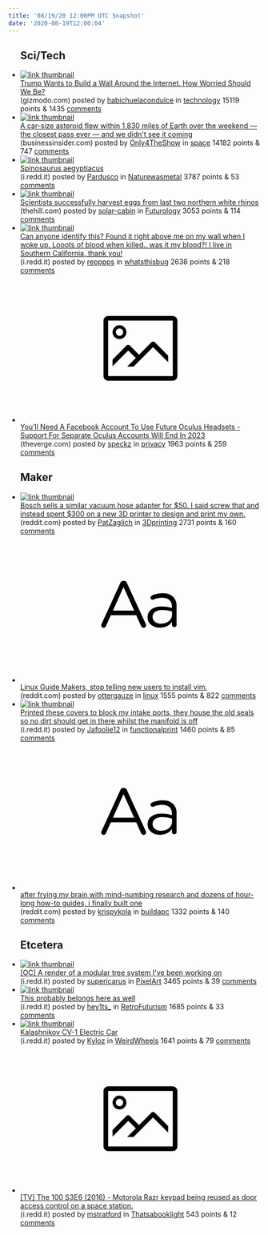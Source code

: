 ```yaml
---
title: '08/19/20 12:00PM UTC Snapshot'
date: '2020-08-19T12:00:04'
---
```

<ul>
<h2>Sci/Tech</h2>

<li><a href='https://gizmodo.com/trump-wants-to-build-a-wall-around-the-internet-how-wo-1844691997'><img src='https://b.thumbs.redditmedia.com/Q53WcfVgOMebM00BoNJfqo8ncrMk0fkit03xyRjmc2s.jpg' alt='link thumbnail'></a><div><div class='linkTitle'><a href='https://gizmodo.com/trump-wants-to-build-a-wall-around-the-internet-how-wo-1844691997'>Trump Wants to Build a Wall Around the Internet. How Worried Should We Be?</a></div>(gizmodo.com) posted by <a href='https://www.reddit.com/user/habichuelacondulce'>habichuelacondulce</a> in <a href='https://www.reddit.com/r/technology'>technology</a> 15119 points & 1435 <a href='https://www.reddit.com/r/technology/comments/ica9pv/trump_wants_to_build_a_wall_around_the_internet/'>comments</a></div></li>

<li><a href='https://www.businessinsider.com/car-size-asteroid-2020qg-missed-earth-by-2000-miles-2020-8?utm_source=facebook&amp;utm_medium=news_tab&amp;utm_content=algorithm'><img src='https://b.thumbs.redditmedia.com/Mo4bi0PsfvH_m1luh37TxjBssmxAcwNmbG0lah0bpmM.jpg' alt='link thumbnail'></a><div><div class='linkTitle'><a href='https://www.businessinsider.com/car-size-asteroid-2020qg-missed-earth-by-2000-miles-2020-8?utm_source=facebook&amp;utm_medium=news_tab&amp;utm_content=algorithm'>A car-size asteroid flew within 1,830 miles of Earth over the weekend — the closest pass ever — and we didn't see it coming</a></div>(businessinsider.com) posted by <a href='https://www.reddit.com/user/Only4TheShow'>Only4TheShow</a> in <a href='https://www.reddit.com/r/space'>space</a> 14182 points & 747 <a href='https://www.reddit.com/r/space/comments/ic9e4o/a_carsize_asteroid_flew_within_1830_miles_of/'>comments</a></div></li>

<li><a href='https://i.redd.it/tl6b4nrberh51.jpg'><img src='https://b.thumbs.redditmedia.com/6lJHdtJd7z2MQf5GFCTgIbLj_wUHV1AaI618a-Cx-pc.jpg' alt='link thumbnail'></a><div><div class='linkTitle'><a href='https://i.redd.it/tl6b4nrberh51.jpg'>Spinosaurus aegyptiacus</a></div>(i.redd.it) posted by <a href='https://www.reddit.com/user/Pardusco'>Pardusco</a> in <a href='https://www.reddit.com/r/Naturewasmetal'>Naturewasmetal</a> 3787 points & 53 <a href='https://www.reddit.com/r/Naturewasmetal/comments/ic0joz/spinosaurus_aegyptiacus/'>comments</a></div></li>

<li><a href='https://thehill.com/blogs/blog-briefing-room/news/512608-scientists-successfully-harvest-eggs-from-last-2-northern-white'><img src='https://b.thumbs.redditmedia.com/mOsmljh1UeOF3YoSO4-N-Lf2ahWXHTbozQ5wunckXIg.jpg' alt='link thumbnail'></a><div><div class='linkTitle'><a href='https://thehill.com/blogs/blog-briefing-room/news/512608-scientists-successfully-harvest-eggs-from-last-2-northern-white'>Scientists successfully harvest eggs from last two northern white rhinos</a></div>(thehill.com) posted by <a href='https://www.reddit.com/user/solar-cabin'>solar-cabin</a> in <a href='https://www.reddit.com/r/Futurology'>Futurology</a> 3053 points & 114 <a href='https://www.reddit.com/r/Futurology/comments/icb6gf/scientists_successfully_harvest_eggs_from_last/'>comments</a></div></li>

<li><a href='https://i.redd.it/evsj9q8rath51.jpg'><img src='https://b.thumbs.redditmedia.com/L8HXbJ1ZQqDXeh8SyfWu3pKPg8rFvvRJR486dxqPSbo.jpg' alt='link thumbnail'></a><div><div class='linkTitle'><a href='https://i.redd.it/evsj9q8rath51.jpg'>Can anyone identify this? Found it right above me on my wall when I woke up. Looots of blood when killed.. was it my blood?! I live in Southern California, thank you!</a></div>(i.redd.it) posted by <a href='https://www.reddit.com/user/repppps'>repppps</a> in <a href='https://www.reddit.com/r/whatsthisbug'>whatsthisbug</a> 2638 points & 218 <a href='https://www.reddit.com/r/whatsthisbug/comments/ic7rg9/can_anyone_identify_this_found_it_right_above_me/'>comments</a></div></li>

<li><a href='https://www.theverge.com/2020/8/18/21372435/oculus-facebook-login-change-separate-account-support-end-quest-october'><svg version='1.1' viewBox='-34 -14 104 64' preserveAspectRatio='xMidYMid meet' xmlns='http://www.w3.org/2000/svg' xmlns:xlink='http://www.w3.org/1999/xlink'>
    <title>link thumbnail</title>
    <path d='M32,4H4A2,2,0,0,0,2,6V30a2,2,0,0,0,2,2H32a2,2,0,0,0,2-2V6A2,2,0,0,0,32,4ZM4,30V6H32V30Z'></path>
    <path d='M8.92,14a3,3,0,1,0-3-3A3,3,0,0,0,8.92,14Zm0-4.6A1.6,1.6,0,1,1,7.33,11,1.6,1.6,0,0,1,8.92,9.41Z'></path>
    <path d='M22.78,15.37l-5.4,5.4-4-4a1,1,0,0,0-1.41,0L5.92,22.9v2.83l6.79-6.79L16,22.18l-3.75,3.75H15l8.45-8.45L30,24V21.18l-5.81-5.81A1,1,0,0,0,22.78,15.37Z'></path>
    </svg></a><div><div class='linkTitle'><a href='https://www.theverge.com/2020/8/18/21372435/oculus-facebook-login-change-separate-account-support-end-quest-october'>You’ll Need A Facebook Account To Use Future Oculus Headsets - Support For Separate Oculus Accounts Will End In 2023</a></div>(theverge.com) posted by <a href='https://www.reddit.com/user/speckz'>speckz</a> in <a href='https://www.reddit.com/r/privacy'>privacy</a> 1963 points & 259 <a href='https://www.reddit.com/r/privacy/comments/ic6tsq/youll_need_a_facebook_account_to_use_future/'>comments</a></div></li>

<h2>Maker</h2>

<li><a href='https://www.reddit.com/gallery/iccxie'><img src='https://a.thumbs.redditmedia.com/Cxw6JbYh1UWSQ8_ms8Ucd2MT7xnTU1u19V1-iyvLzv4.jpg' alt='link thumbnail'></a><div><div class='linkTitle'><a href='https://www.reddit.com/gallery/iccxie'>Bosch sells a similar vacuum hose adapter for $50. I said screw that and instead spent $300 on a new 3D printer to design and print my own.</a></div>(reddit.com) posted by <a href='https://www.reddit.com/user/PatZaglich'>PatZaglich</a> in <a href='https://www.reddit.com/r/3Dprinting'>3Dprinting</a> 2731 points & 160 <a href='https://www.reddit.com/r/3Dprinting/comments/iccxie/bosch_sells_a_similar_vacuum_hose_adapter_for_50/'>comments</a></div></li>

<li><a href='https://www.reddit.com/r/linux/comments/ic1uxg/linux_guide_makers_stop_telling_new_users_to/'><svg version='1.1' viewBox='-34 -12 104 64' preserveAspectRatio='xMidYMid slice' xmlns='http://www.w3.org/2000/svg' xmlns:xlink='http://www.w3.org/1999/xlink'>
    <title>text link thumbnail</title>
    <path d='M12.19,8.84a1.45,1.45,0,0,0-1.4-1h-.12a1.46,1.46,0,0,0-1.42,1L1.14,26.56a1.29,1.29,0,0,0-.14.59,1,1,0,0,0,1,1,1.12,1.12,0,0,0,1.08-.77l2.08-4.65h11l2.08,4.59a1.24,1.24,0,0,0,1.12.83,1.08,1.08,0,0,0,1.08-1.08,1.64,1.64,0,0,0-.14-.57ZM6.08,20.71l4.59-10.22,4.6,10.22Z'>
    </path>
    <path d='M32.24,14.78A6.35,6.35,0,0,0,27.6,13.2a11.36,11.36,0,0,0-4.7,1,1,1,0,0,0-.58.89,1,1,0,0,0,.94.92,1.23,1.23,0,0,0,.39-.08,8.87,8.87,0,0,1,3.72-.81c2.7,0,4.28,1.33,4.28,3.92v.5a15.29,15.29,0,0,0-4.42-.61c-3.64,0-6.14,1.61-6.14,4.64v.05c0,2.95,2.7,4.48,5.37,4.48a6.29,6.29,0,0,0,5.19-2.48V26.9a1,1,0,0,0,1,1,1,1,0,0,0,1-1.06V19A5.71,5.71,0,0,0,32.24,14.78Zm-.56,7.7c0,2.28-2.17,3.89-4.81,3.89-1.94,0-3.61-1.06-3.61-2.86v-.06c0-1.8,1.5-3,4.2-3a15.2,15.2,0,0,1,4.22.61Z'>
    </path>
    </svg></a><div><div class='linkTitle'><a href='https://www.reddit.com/r/linux/comments/ic1uxg/linux_guide_makers_stop_telling_new_users_to/'>Linux Guide Makers, stop telling new users to install vim.</a></div>(reddit.com) posted by <a href='https://www.reddit.com/user/ottergauze'>ottergauze</a> in <a href='https://www.reddit.com/r/linux'>linux</a> 1555 points & 822 <a href='https://www.reddit.com/r/linux/comments/ic1uxg/linux_guide_makers_stop_telling_new_users_to/'>comments</a></div></li>

<li><a href='https://i.redd.it/z08li4cnzth51.jpg'><img src='https://a.thumbs.redditmedia.com/xtkbW0DSawaEUo6HhKi5Papyy1ZaFAsQgYt2M_Ib8u4.jpg' alt='link thumbnail'></a><div><div class='linkTitle'><a href='https://i.redd.it/z08li4cnzth51.jpg'>Printed these covers to block my intake ports, they house the old seals so no dirt should get in there whilst the manifold is off</a></div>(i.redd.it) posted by <a href='https://www.reddit.com/user/Jafoolie12'>Jafoolie12</a> in <a href='https://www.reddit.com/r/functionalprint'>functionalprint</a> 1460 points & 85 <a href='https://www.reddit.com/r/functionalprint/comments/icageh/printed_these_covers_to_block_my_intake_ports/'>comments</a></div></li>

<li><a href='https://www.reddit.com/r/buildapc/comments/iceogk/after_frying_my_brain_with_mindnumbing_research/'><svg version='1.1' viewBox='-34 -12 104 64' preserveAspectRatio='xMidYMid slice' xmlns='http://www.w3.org/2000/svg' xmlns:xlink='http://www.w3.org/1999/xlink'>
    <title>text link thumbnail</title>
    <path d='M12.19,8.84a1.45,1.45,0,0,0-1.4-1h-.12a1.46,1.46,0,0,0-1.42,1L1.14,26.56a1.29,1.29,0,0,0-.14.59,1,1,0,0,0,1,1,1.12,1.12,0,0,0,1.08-.77l2.08-4.65h11l2.08,4.59a1.24,1.24,0,0,0,1.12.83,1.08,1.08,0,0,0,1.08-1.08,1.64,1.64,0,0,0-.14-.57ZM6.08,20.71l4.59-10.22,4.6,10.22Z'>
    </path>
    <path d='M32.24,14.78A6.35,6.35,0,0,0,27.6,13.2a11.36,11.36,0,0,0-4.7,1,1,1,0,0,0-.58.89,1,1,0,0,0,.94.92,1.23,1.23,0,0,0,.39-.08,8.87,8.87,0,0,1,3.72-.81c2.7,0,4.28,1.33,4.28,3.92v.5a15.29,15.29,0,0,0-4.42-.61c-3.64,0-6.14,1.61-6.14,4.64v.05c0,2.95,2.7,4.48,5.37,4.48a6.29,6.29,0,0,0,5.19-2.48V26.9a1,1,0,0,0,1,1,1,1,0,0,0,1-1.06V19A5.71,5.71,0,0,0,32.24,14.78Zm-.56,7.7c0,2.28-2.17,3.89-4.81,3.89-1.94,0-3.61-1.06-3.61-2.86v-.06c0-1.8,1.5-3,4.2-3a15.2,15.2,0,0,1,4.22.61Z'>
    </path>
    </svg></a><div><div class='linkTitle'><a href='https://www.reddit.com/r/buildapc/comments/iceogk/after_frying_my_brain_with_mindnumbing_research/'>after frying my brain with mind-numbing research and dozens of hour-long how-to guides, i finally built one</a></div>(reddit.com) posted by <a href='https://www.reddit.com/user/krispykola'>krispykola</a> in <a href='https://www.reddit.com/r/buildapc'>buildapc</a> 1332 points & 140 <a href='https://www.reddit.com/r/buildapc/comments/iceogk/after_frying_my_brain_with_mindnumbing_research/'>comments</a></div></li>

<h2>Etcetera</h2>

<li><a href='https://i.redd.it/4r8vvgu36th51.png'><img src='https://b.thumbs.redditmedia.com/tgpk6HCs-2xknj3IHeXxC0BT9xpLjYpNtr7TaJdsMRM.jpg' alt='link thumbnail'></a><div><div class='linkTitle'><a href='https://i.redd.it/4r8vvgu36th51.png'>[OC] A render of a modular tree system I've been working on</a></div>(i.redd.it) posted by <a href='https://www.reddit.com/user/supericarus'>supericarus</a> in <a href='https://www.reddit.com/r/PixelArt'>PixelArt</a> 3465 points & 39 <a href='https://www.reddit.com/r/PixelArt/comments/ic79n5/oc_a_render_of_a_modular_tree_system_ive_been/'>comments</a></div></li>

<li><a href='https://i.redd.it/4n7rw66czsh51.jpg'><img src='https://b.thumbs.redditmedia.com/a-vztqsT1OIZrDA8HPsWfT98Tt_cN_5qjVHO4_maqnk.jpg' alt='link thumbnail'></a><div><div class='linkTitle'><a href='https://i.redd.it/4n7rw66czsh51.jpg'>This probably belongs here as well</a></div>(i.redd.it) posted by <a href='https://www.reddit.com/user/hey1ts_'>hey1ts_</a> in <a href='https://www.reddit.com/r/RetroFuturism'>RetroFuturism</a> 1685 points & 33 <a href='https://www.reddit.com/r/RetroFuturism/comments/ice88r/this_probably_belongs_here_as_well/'>comments</a></div></li>

<li><a href='https://i.redd.it/vfltj5h7brh51.jpg'><img src='https://b.thumbs.redditmedia.com/hgDZgfx8u6FQKEwx3eUc9tf_Y0wRZN6PY22LuTF-Vtk.jpg' alt='link thumbnail'></a><div><div class='linkTitle'><a href='https://i.redd.it/vfltj5h7brh51.jpg'>Kalashnikov CV-1 Electric Car</a></div>(i.redd.it) posted by <a href='https://www.reddit.com/user/Kyloz'>Kyloz</a> in <a href='https://www.reddit.com/r/WeirdWheels'>WeirdWheels</a> 1641 points & 79 <a href='https://www.reddit.com/r/WeirdWheels/comments/ic0aiy/kalashnikov_cv1_electric_car/'>comments</a></div></li>

<li><a href='https://i.redd.it/db5exbwwith51.jpg'><svg version='1.1' viewBox='-34 -14 104 64' preserveAspectRatio='xMidYMid meet' xmlns='http://www.w3.org/2000/svg' xmlns:xlink='http://www.w3.org/1999/xlink'>
    <title>link thumbnail</title>
    <path d='M32,4H4A2,2,0,0,0,2,6V30a2,2,0,0,0,2,2H32a2,2,0,0,0,2-2V6A2,2,0,0,0,32,4ZM4,30V6H32V30Z'></path>
    <path d='M8.92,14a3,3,0,1,0-3-3A3,3,0,0,0,8.92,14Zm0-4.6A1.6,1.6,0,1,1,7.33,11,1.6,1.6,0,0,1,8.92,9.41Z'></path>
    <path d='M22.78,15.37l-5.4,5.4-4-4a1,1,0,0,0-1.41,0L5.92,22.9v2.83l6.79-6.79L16,22.18l-3.75,3.75H15l8.45-8.45L30,24V21.18l-5.81-5.81A1,1,0,0,0,22.78,15.37Z'></path>
    </svg></a><div><div class='linkTitle'><a href='https://i.redd.it/db5exbwwith51.jpg'>[TV] The 100 S3E6 (2016) - Motorola Razr keypad being reused as door access control on a space station.</a></div>(i.redd.it) posted by <a href='https://www.reddit.com/user/mstratford'>mstratford</a> in <a href='https://www.reddit.com/r/Thatsabooklight'>Thatsabooklight</a> 543 points & 12 <a href='https://www.reddit.com/r/Thatsabooklight/comments/ic8nzt/tv_the_100_s3e6_2016_motorola_razr_keypad_being/'>comments</a></div></li>

</ul>
